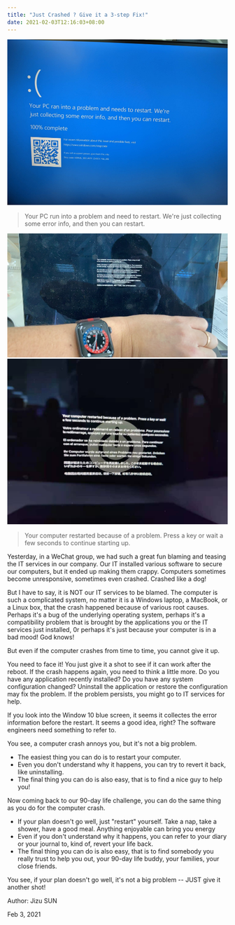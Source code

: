 ```yaml
---
title: "Just Crashed ? Give it a 3-step Fix!"
date: 2021-02-03T12:16:03+08:00
---
```



![Windows 10 blue screen](/windows-10-bluescreen.png)

> Your PC run into a problem and need to restart. We're just collecting some error info, and then you can restart.

![macOS crash screen](/macos-crash-1.png)
![macOS crash screen](/macos-crash-2.png)


> Your computer restarted because of a problem. Press a key or wait a few seconds to continue starting up.

Yesterday, in a WeChat group, we had such a great fun blaming and teasing the IT services in our company. Our IT installed various software to secure our computers, but it ended up making them crappy. Computers sometimes become unresponsive, sometimes even crashed. Crashed like a dog! 

But I have to say, it is NOT our IT services to be blamed. The computer is such a complicated system, no matter it is a Windows laptop, a MacBook, or a Linux box, that the crash happened because of various root causes. Perhaps it's a bug of the underlying operating system, perhaps it's a compatibility problem that is brought by the applications you or the IT services just installed, 0r perhaps it's just because your computer is in a bad mood! God knows!

But even if the computer crashes from time to time, you cannot give it up. 

You need to face it! You just give it a shot to see if it can work after the reboot.  If the crash happens again, you need to think a little more. Do you have any application recently installed? Do you have any system configuration changed? Uninstall the application or restore the configuration may fix the problem. If the problem persists, you might go to IT services for help.

If you look into the Window 10 blue screen, it seems it collectes the error information before the restart. It seems a good idea, right? The software engineers need something to refer to.

You see, a computer crash annoys you, but it's not a big problem. 

- The easiest thing you can do is to restart your computer.
- Even you don't understand why it happens, you can try to revert it back, like uninstalling.
- The final thing you can do is also easy, that is to find a nice guy to help you!

Now coming back to our 90-day life challenge, you can do the same thing as you do for the computer crash. 

- If your plan doesn't go well, just "restart" yourself. Take a nap, take a shower, have a good  meal. Anything enjoyable can bring you energy
- Even if you don't understand why it happens, you can refer to your diary or your journal to, kind of, revert your life back.
- The final thing you can do is also easy, that is to find somebody you really trust to help you out, your 90-day life buddy, your families, your close friends.

You see, if your plan doesn't go well, it's not a big problem -- JUST give it another shot!

Author: Jizu SUN

Feb 3, 2021
